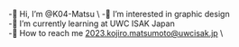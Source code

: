 -👻 Hi, I’m @K04-Matsu 
\ 
-🌚 I’m interested in graphic design 
\
-🍁 I’m currently learning at UWC ISAK Japan
\
-👾 How to reach me 2023.kojiro.matsumoto@uwcisak.jp
\

<!---
K04-Matsu/K04-Matsu is a ✨ special ✨ repository because its `README.md` (this file) appears on your GitHub profile.
You can click the Preview link to take a look at your changes.
--->

